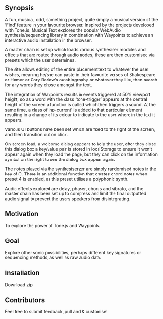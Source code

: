 ## Synopsis

A fun, musical, odd, something project, quite simply a musical version of the ‘Find’ feature in your favourite browser.
Inspired by the projects developed with Tone.js, Musical Text explores the popular WebAudio synthesis/sequencing library in combination with Waypoints to achieve an interactive audio installation in the browser.

A master chain is set up which loads various synthesiser modules and effects that are routed through audio nodes, these are then customised via presets which the user determines. 

The site allows editing of the entire placement text to whatever the user wishes, meaning he/she can paste in their favourite verses of Shakespeare or Homer or Gary Barlow’s autobiography or whatever they like, then search for any words they chose amongst the text. 

The integration of Waypoints results in events triggered at 50% viewport height, so as a word with the class ‘tone-trigger’ appears at the central height of the screen a function is called which then triggers a sound. At the same time, a class of ‘np-current’ is added to that particular element resulting in a change of its colour to indicate to the user where in the text it appears. 

Various UI buttons have been set which are fixed to the right of the screen, and then transition out on click. 

On screen load, a welcome dialog appears to help the user, after they close this dialog box a key/value pair is stored in localStorage to ensure it won’t appear again when they load the page, but they can click on the information symbol on the right to see the dialog box appear again.

The notes played via the synthesiserzer are simply randomised notes in the key of C. There is an additional function that creates chord notes when preset 4 is enabled, as this preset utilises a polyphonic synth. 

Audio effects explored are delay, phaser, chorus and vibrato, and the master chain has been set up to compress and limit the final outputted audio signal to prevent the users speakers from disintegrating.


## Motivation

To explore the power of Tone.js and Waypoints.

## Goal

Explore other sonic possibilities, perhaps different key signatures or sequencing methods, as well as raw audio data.

## Installation

Download zip


## Contributors

Feel free to submit feedback, pull and & customise! 



